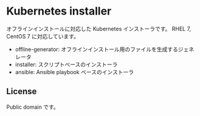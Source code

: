 # Kubernetes installer

オフラインインストールに対応した Kubernetes インストーラです。
RHEL 7, CentOS 7 に対応しています。

* offline-generator: オフラインインストール用のファイルを生成するジェネレータ
* installer: スクリプトベースのインストーラ
* ansible: Ansible playbook ベースのインストーラ

## License

Public domain です。
